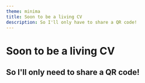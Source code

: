 ```yaml
---
theme: minima
title: Soon to be a living CV
description: So I'll only have to share a QR code!
---
```


<head>
  <link rel="stylesheet", href="assets/css/style.css">
</head>

# Soon to be a living CV

## So I'll only need to share a QR code!
